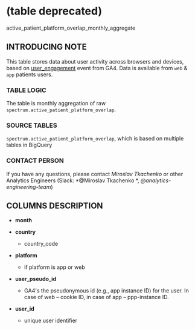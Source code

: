 # (table deprecated)
active_patient_platform_overlap_monthly_aggregate

## INTRODUCING NOTE

This table stores data about user activity across browsers and devices, based on [user_engagement](https://support.google.com/analytics/answer/11109416) event from GA4.
Data is available from `web` & `app` patients users.


### TABLE LOGIC

The table is monthly aggregation of raw `spectrum.active_patient_platform_overlap`.


### SOURCE TABLES

`spectrum.active_patient_platform_overlap`, which is based on multiple tables in BigQuery


### CONTACT PERSON

If you have any questions, please contact *Miroslav Tkachenko* or other Analytics Engineers (Slack: *@Miroslav Tkachenko *, *@analytics-engineering-team*)

## COLUMNS DESCRIPTION
* **month**


* **country**

  - country_code

* **platform**

  - if platform is app or web

* **user_pseudo_id**

  - GA4's the pseudonymous id (e.g., app instance ID) for the user. In case of web – cookie ID, in case of app – ppp-instance ID.


* **user_id**

  - unique user identifier
